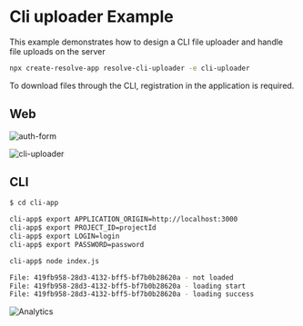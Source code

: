# Cli uploader Example

This example demonstrates how to design a CLI file uploader and handle file uploads on the server

```sh
npx create-resolve-app resolve-cli-uploader -e cli-uploader
```

To download files through the CLI, registration in the application is required.

## Web

![auth-form](https://user-images.githubusercontent.com/36447502/71248498-09501d80-232c-11ea-96b7-7ff9a298070f.png)

![cli-uploader](https://user-images.githubusercontent.com/36447502/71248375-c1c99180-232b-11ea-8e95-78485026bec8.png)

## CLI

```sh
$ cd cli-app

cli-app$ export APPLICATION_ORIGIN=http://localhost:3000
cli-app$ export PROJECT_ID=projectId
cli-app$ export LOGIN=login
cli-app$ export PASSWORD=password

cli-app$ node index.js

File: 419fb958-28d3-4132-bff5-bf7b0b28620a - not loaded
File: 419fb958-28d3-4132-bff5-bf7b0b28620a - loading start
File: 419fb958-28d3-4132-bff5-bf7b0b28620a - loading success
```

![Analytics](https://ga-beacon.appspot.com/UA-118635726-1/examples-cli-uploader-readme?pixel)
